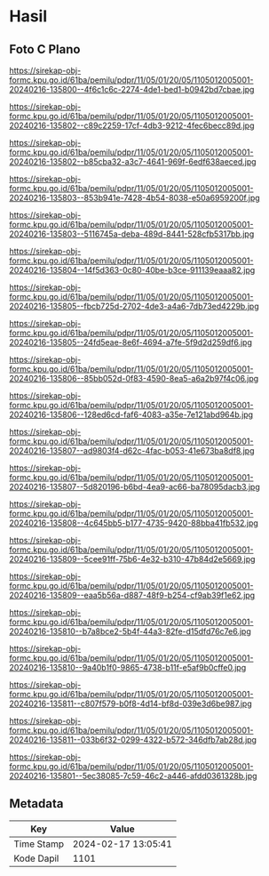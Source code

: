 # Hasil

## Foto C Plano

https://sirekap-obj-formc.kpu.go.id/61ba/pemilu/pdpr/11/05/01/20/05/1105012005001-20240216-135800--4f6c1c6c-2274-4de1-bed1-b0942bd7cbae.jpg

https://sirekap-obj-formc.kpu.go.id/61ba/pemilu/pdpr/11/05/01/20/05/1105012005001-20240216-135802--c89c2259-17cf-4db3-9212-4fec6becc89d.jpg

https://sirekap-obj-formc.kpu.go.id/61ba/pemilu/pdpr/11/05/01/20/05/1105012005001-20240216-135802--b85cba32-a3c7-4641-969f-6edf638aeced.jpg

https://sirekap-obj-formc.kpu.go.id/61ba/pemilu/pdpr/11/05/01/20/05/1105012005001-20240216-135803--853b941e-7428-4b54-8038-e50a6959200f.jpg

https://sirekap-obj-formc.kpu.go.id/61ba/pemilu/pdpr/11/05/01/20/05/1105012005001-20240216-135803--5116745a-deba-489d-8441-528cfb5317bb.jpg

https://sirekap-obj-formc.kpu.go.id/61ba/pemilu/pdpr/11/05/01/20/05/1105012005001-20240216-135804--14f5d363-0c80-40be-b3ce-911139eaaa82.jpg

https://sirekap-obj-formc.kpu.go.id/61ba/pemilu/pdpr/11/05/01/20/05/1105012005001-20240216-135805--fbcb725d-2702-4de3-a4a6-7db73ed4229b.jpg

https://sirekap-obj-formc.kpu.go.id/61ba/pemilu/pdpr/11/05/01/20/05/1105012005001-20240216-135805--24fd5eae-8e6f-4694-a7fe-5f9d2d259df6.jpg

https://sirekap-obj-formc.kpu.go.id/61ba/pemilu/pdpr/11/05/01/20/05/1105012005001-20240216-135806--85bb052d-0f83-4590-8ea5-a6a2b97f4c06.jpg

https://sirekap-obj-formc.kpu.go.id/61ba/pemilu/pdpr/11/05/01/20/05/1105012005001-20240216-135806--128ed6cd-faf6-4083-a35e-7e121abd964b.jpg

https://sirekap-obj-formc.kpu.go.id/61ba/pemilu/pdpr/11/05/01/20/05/1105012005001-20240216-135807--ad9803f4-d62c-4fac-b053-41e673ba8df8.jpg

https://sirekap-obj-formc.kpu.go.id/61ba/pemilu/pdpr/11/05/01/20/05/1105012005001-20240216-135807--5d820196-b6bd-4ea9-ac66-ba78095dacb3.jpg

https://sirekap-obj-formc.kpu.go.id/61ba/pemilu/pdpr/11/05/01/20/05/1105012005001-20240216-135808--4c645bb5-b177-4735-9420-88bba41fb532.jpg

https://sirekap-obj-formc.kpu.go.id/61ba/pemilu/pdpr/11/05/01/20/05/1105012005001-20240216-135809--5cee91ff-75b6-4e32-b310-47b84d2e5669.jpg

https://sirekap-obj-formc.kpu.go.id/61ba/pemilu/pdpr/11/05/01/20/05/1105012005001-20240216-135809--eaa5b56a-d887-48f9-b254-cf9ab39f1e62.jpg

https://sirekap-obj-formc.kpu.go.id/61ba/pemilu/pdpr/11/05/01/20/05/1105012005001-20240216-135810--b7a8bce2-5b4f-44a3-82fe-d15dfd76c7e6.jpg

https://sirekap-obj-formc.kpu.go.id/61ba/pemilu/pdpr/11/05/01/20/05/1105012005001-20240216-135810--9a40b1f0-9865-4738-b11f-e5af9b0cffe0.jpg

https://sirekap-obj-formc.kpu.go.id/61ba/pemilu/pdpr/11/05/01/20/05/1105012005001-20240216-135811--c807f579-b0f8-4d14-bf8d-039e3d6be987.jpg

https://sirekap-obj-formc.kpu.go.id/61ba/pemilu/pdpr/11/05/01/20/05/1105012005001-20240216-135811--033b6f32-0299-4322-b572-346dfb7ab28d.jpg

https://sirekap-obj-formc.kpu.go.id/61ba/pemilu/pdpr/11/05/01/20/05/1105012005001-20240216-135801--5ec38085-7c59-46c2-a446-afdd0361328b.jpg


## Metadata

| Key        | Value               |
| ---------- | ------------------- |
| Time Stamp | 2024-02-17 13:05:41 |
| Kode Dapil | 1101                |



